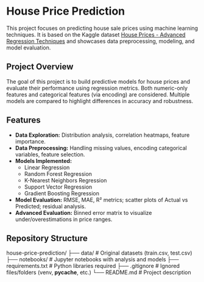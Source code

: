 # House Price Prediction

This project focuses on predicting house sale prices using machine learning techniques. It is based on the Kaggle dataset [House Prices - Advanced Regression Techniques](https://www.kaggle.com/c/house-prices-advanced-regression-techniques/data) and showcases data preprocessing, modeling, and model evaluation.

## Project Overview

The goal of this project is to build predictive models for house prices and evaluate their performance using regression metrics. Both numeric-only features and categorical features (via encoding) are considered. Multiple models are compared to highlight differences in accuracy and robustness.

## Features

- **Data Exploration:** Distribution analysis, correlation heatmaps, feature importance.
- **Data Preprocessing:** Handling missing values, encoding categorical variables, feature selection.
- **Models Implemented:**
  - Linear Regression
  - Random Forest Regression
  - K-Nearest Neighbors Regression
  - Support Vector Regression
  - Gradient Boosting Regression
- **Model Evaluation:** RMSE, MAE, R² metrics; scatter plots of Actual vs Predicted; residual analysis.
- **Advanced Evaluation:** Binned error matrix to visualize under/overestimations in price ranges.

## Repository Structure

house-price-prediction/
├── data/            # Original datasets (train.csv, test.csv)
├── notebooks/       # Jupyter notebooks with analysis and models
├── requirements.txt # Python libraries required
├── .gitignore       # Ignored files/folders (venv, __pycache__, etc.)
└── README.md        # Project description
